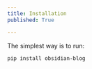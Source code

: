 ```yaml
---
title: Installation
published: True

---
```

The simplest way is to run:

```
pip install obsidian-blog
```
